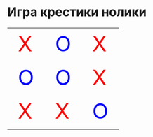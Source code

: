 # Игра крестики нолики

<table>
  <tr>
    <td style="color:red; font-size: 48px;">X</td>
    <td style="color:blue; font-size: 48px;">O</td>
    <td style="color:red; font-size: 48px;">X</td>
  </tr>
  <tr>
    <td style="color:blue; font-size: 48px;">O</td>
    <td style="color:blue; font-size: 48px;">O</td>
    <td style="color:red; font-size: 48px;">X</td>
  </tr>
  <tr>
    <td style="color:red; font-size: 48px;">X</td>
    <td style="color:red; font-size: 48px;">X</td>
    <td style="color:blue; font-size: 48px;">O</td>
  </tr>
</table>
